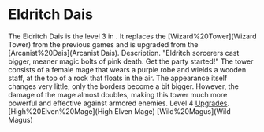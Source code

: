 # Eldritch Dais

The Eldritch Dais is the level 3 in . It replaces the [Wizard%20Tower](Wizard Tower) from the previous games and is upgraded from the [Arcanist%20Dais](Arcanist Dais).
Description.
"Eldritch sorcerers cast bigger, meaner magic bolts of pink death. Get the party started!"
The tower consists of a female mage that wears a purple robe and wields a wooden staff, at the top of a rock that floats in the air. The appearance itself changes very little; only the borders become a bit bigger. However, the damage of the mage almost doubles, making this tower much more powerful and effective against armored enemies.
Level 4 [Upgrades](Upgrades).
 [High%20Elven%20Mage](High Elven Mage)
 [Wild%20Magus](Wild Magus)
